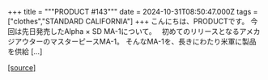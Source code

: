 +++
title = """PRODUCT #143"""
date = 2024-10-31T08:50:47.000Z
tags = ["clothes","STANDARD CALIFORNIA"]
+++
こんにちは、PRODUCTです。 今回は先日発売したAlpha × SD MA-1について。   初めてのリリースとなるアメカジアウターのマスターピースMA-1。 そんなMA-1を、長きにわたり米軍に製品を供給 \[…\]

[[source]](https://www.standardcalifornia.com/blog/50283.html)
